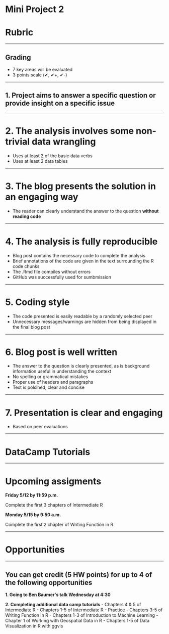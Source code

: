 # Mini Project 2
# Rubric

---

## Grading

- 7 key areas will be evaluated
- 3 points scale (✔︎, ✔+, ✔-)

--- 

## 1. Project aims to answer a specific question or provide insight on a specific issue


--- 

# 2. The analysis involves some non-trivial data wrangling

- Uses at least 2 of the basic data verbs 
- Uses at least 2 data tables

---

# 3. The blog presents the solution in an engaging way


- The reader can clearly understand the answer to the question **without reading code**


---

# 4. The analysis is fully reproducible

- Blog post contains the necessary code to complete the analysis
- Brief annotations of the code are given in the text surrounding the R code chunks
- The .Rmd file compiles without errors
- GitHub was successfully used for sumbmission

---

# 5. Coding style

- The code presented is easily readable by a randomly selected peer
- Unnecessary messages/warnings are hidden from being displayed in the final blog post


--- 

# 6. Blog post is well written


- The answer to the question is clearly presented, as is background information useful in understanding the context
- No spelling or grammatical mistakes
- Proper use of headers and paragraphs
- Text is polsihed, clear and concise

---

# 7. Presentation is clear and engaging

- Based on peer evaluations

---

# DataCamp Tutorials

---

# Upcoming assigments


**Friday 5/12 by 11:59 p.m.**

Complete the first 3 chapters of Intermediate R
<br>

**Monday 5/15 by 9:50 a.m.**

Complete the first 2 chapter of Writing Function in R 

---

# Opportunities

---

## You can get credit (5 HW points) for up to 4 of the following opportunities

**1. Going to Ben Baumer's talk Wednesday at 4:30**


**2. Completing additional data camp tutorials**
	- Chapters 4 & 5 of Intermediate R
	- Chapters 1-5 of Intermediate R - Practice
	- Chapters 3-5 of Writing Function in R 
	- Chapters 1-3 of Introduction to Machine Learning
	- Chapter 1 of Working with Geospatial Data in R
	- Chapters 1-5 of Data Visualization in R with ggvis